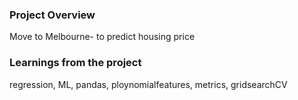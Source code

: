 ### Project Overview

 Move to Melbourne- to predict housing price


### Learnings from the project

 regression, ML, pandas, ploynomialfeatures, metrics, gridsearchCV



